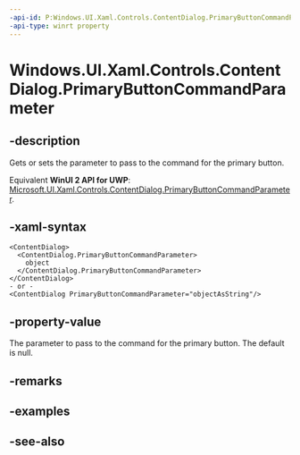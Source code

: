 ```yaml
---
-api-id: P:Windows.UI.Xaml.Controls.ContentDialog.PrimaryButtonCommandParameter
-api-type: winrt property
---
```


<!-- Property syntax
public object PrimaryButtonCommandParameter { get;  set; }
-->

# Windows.UI.Xaml.Controls.ContentDialog.PrimaryButtonCommandParameter

## -description
Gets or sets the parameter to pass to the command for the primary button.

Equivalent **WinUI 2 API for UWP**: [Microsoft.UI.Xaml.Controls.ContentDialog.PrimaryButtonCommandParameter](/windows/winui/api/microsoft.ui.xaml.controls.contentdialog.primarybuttoncommandparameter).

## -xaml-syntax
```xaml
<ContentDialog>
  <ContentDialog.PrimaryButtonCommandParameter>
    object
  </ContentDialog.PrimaryButtonCommandParameter>
</ContentDialog>
- or -
<ContentDialog PrimaryButtonCommandParameter="objectAsString"/>
```


## -property-value
The parameter to pass to the command for the primary button. The default is null.

## -remarks

## -examples

## -see-also
